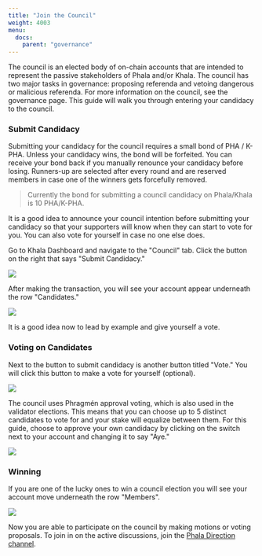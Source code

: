 ```yaml
---
title: "Join the Council"
weight: 4003
menu:
  docs:
    parent: "governance"
---
```


The council is an elected body of on-chain accounts that are intended to represent the passive stakeholders of Phala and/or Khala. The council has two major tasks in governance: proposing referenda and vetoing dangerous or malicious referenda. For more information on the council, see the governance page. This guide will walk you through entering your candidacy to the council.

### Submit Candidacy

Submitting your candidacy for the council requires a small bond of PHA / K-PHA. Unless your candidacy wins, the bond will be forfeited. You can receive your bond back if you manually renounce your candidacy before losing. Runners-up are selected after every round and are reserved members in case one of the winners gets forcefully removed.

> Currently the bond for submitting a council candidacy on Phala/Khala is 10 PHA/K-PHA.

It is a good idea to announce your council intention before submitting your candidacy so that your supporters will know when they can start to vote for you. You can also vote for yourself in case no one else does.

Go to Khala Dashboard and navigate to the "Council" tab. Click the button on the right that says "Submit Candidacy."

![](https://i.imgur.com/H6UFk1Z.png)

After making the transaction, you will see your account appear underneath the row "Candidates."

![](https://i.imgur.com/wEBQitI.png)

It is a good idea now to lead by example and give yourself a vote.

### Voting on Candidates

Next to the button to submit candidacy is another button titled "Vote." You will click this button to make a vote for yourself (optional).

![](https://i.imgur.com/3VT6sK2.png)

The council uses Phragmén approval voting, which is also used in the validator elections. This means that you can choose up to 5 distinct candidates to vote for and your stake will equalize between them. For this guide, choose to approve your own candidacy by clicking on the switch next to your account and changing it to say "Aye."

![](https://i.imgur.com/mBT7jb1.png)

### Winning

If you are one of the lucky ones to win a council election you will see your account move underneath the row "Members".

![](https://i.imgur.com/Wp2Zxqn.png)

Now you are able to participate on the council by making motions or voting proposals. To join in on the active discussions, join the [Phala Direction channel](https://forum.phala.network/).
